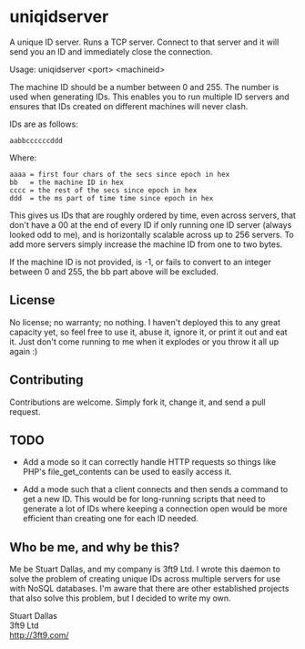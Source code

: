uniqidserver
============

A unique ID server. Runs a TCP server. Connect to that server and it will send you an ID and immediately close the connection.

Usage: uniqidserver &lt;port&gt; &lt;machineid&gt;

The machine ID should be a number between 0 and 255. The number is used when generating IDs. This enables you to run multiple ID servers and ensures that IDs created on different machines will never clash.

IDs are as follows:

    aabbccccccddd

Where:

    aaaa = first four chars of the secs since epoch in hex
    bb   = the machine ID in hex
    cccc = the rest of the secs since epoch in hex
    ddd  = the ms part of time time since epoch in hex

This gives us IDs that are roughly ordered by time, even across servers, that don't have a 00 at the end of every ID if only running one ID server (always looked odd to me), and is horizontally scalable across up to 256 servers. To add more servers simply increase the machine ID from one to two bytes.

If the machine ID is not provided, is -1, or fails to convert to an integer between 0 and 255, the bb part above will be excluded.

License
-------

No license; no warranty; no nothing. I haven't deployed this to any great capacity yet, so feel free to use it, abuse it, ignore it, or print it out and eat it. Just don't come running to me when it explodes or you throw it all up again :)

Contributing
------------

Contributions are welcome. Simply fork it, change it, and send a pull request.

TODO
----

* Add a mode so it can correctly handle HTTP requests so things like PHP's file_get_contents can be used to easily access it.

* Add a mode such that a client connects and then sends a command to get a new ID. This would be for long-running scripts that need to generate a lot of IDs where keeping a connection open would be more efficient than creating one for each ID needed.

Who be me, and why be this?
---------------------------

Me be Stuart Dallas, and my company is 3ft9 Ltd. I wrote this daemon to solve the problem of creating unique IDs across multiple servers for use with NoSQL databases. I'm aware that there are other established projects that also solve this problem, but I decided to write my own.

Stuart Dallas<br />
3ft9 Ltd<br />
http://3ft9.com/
